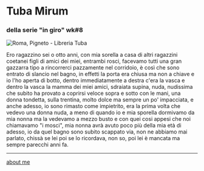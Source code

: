 # Tuba Mirum
### della serie "in giro" wk#8

![](https://live.staticflickr.com/65535/52708659208_02216b175e_c.jpg
"Roma, Pigneto - Libreria Tuba")

Ero ragazzino sei o otto anni, con mia sorella a casa di altri ragazzini coetanei figli di amici dei miei, entrambi rosci, facevamo tutti una gran gazzarra tipo a rincorrerci pazzamente nel corridoio, è così che sono entrato di slancio nel bagno, in effetti la porta era chiusa ma non a chiave e io l'ho aperta di botto, dentro immediatamente a destra c'era la vasca e dentro la vasca la mamma dei miei amici, sdraiata supina, nuda, nudissima che subito ha provato a coprirsi veloce sopra e sotto con le mani, una donna tondetta, sulla trentina, molto dolce ma sempre un po' impacciata, e anche adesso, io sono rimasto come impietrito,  era la prima volta che vedevo una donna nuda, a meno di quando io e mia sporella dormivamo da mia nonna ma la vedevamo a mezzo busto e con quei cosi appesi che noi chiamavamo "i mosci", mia nonna avrà avuto poco più della mia età di adesso, io da quel bagno sono subito scappato via, non ne abbiamo mai parlato, chissà se lei poi se lo ricordava, non so, poi lei è mancata ma sempre parecchi anni fa.

---
[about me](https://about.me/cacioman)
